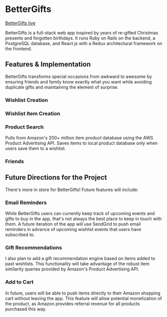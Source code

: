 # BetterGifts

[BetterGifts live][bettergifts]

[bettergifts]: http://www.bettergifts.xyz

BetterGifts is a full-stack web app inspired by years of re-gifted Christmas presents and forgotten birthdays.  It runs Ruby on Rails on the backend, a PostgreSQL database, and React.js with a Redux architectural framework on the frontend.

## Features & Implementation

 BetterGifts transforms special occasions from awkward to awesome by ensuring friends and family know exactly what you want while avoiding duplicate gifts and maintaining the element of surprise.

### Wishlist Creation

### Wishlist Item Creation

### Product Search

Pulls from Amazon's 200+ million item product database using the AWS Product Advertising API. Saves items to local product database only when users save them to a wishlist.

### Friends

## Future Directions for the Project

There's more in store for BetterGifts! Future features will include:

### Email Reminders

While BetterGifts users can currently keep track of upcoming events and gifts to buy in the app, that's not always the best place to keep in touch with them. A future iteration of the app will use SendGrid to push email reminders in advance of upcoming wishlist events that users have subscribed to.

### Gift Recommendations

I also plan to add a gift recommendation engine based on items added to past wishlists. This functionality will take advantage of the robust item similarity queries provided by Amazon's Product Advertising API.

### Add to Cart

In future, users will be able to push items directly to their Amazon shopping cart without leaving the app. This feature will allow potential monetization of the product, as Amazon provides referral revenue for all products purchased this way.
